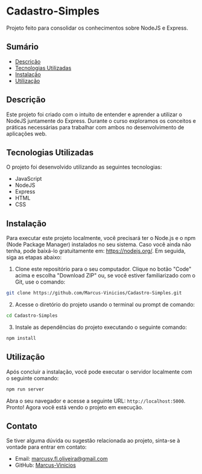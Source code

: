 # Cadastro-Simples
Projeto feito para consolidar os conhecimentos sobre NodeJS e Express.

## Sumário
- [Descrição](#descrição)
- [Tecnologias Utilizadas](#tecnologias-utilizadas)
- [Instalação](#instalação)
- [Utilização](#utilização)

## Descrição
Este projeto foi criado com o intuito de entender e aprender a utilizar o NodeJS juntamente do Express. Durante o curso exploramos os conceitos e práticas necessárias para trabalhar com ambos no desenvolvimento de aplicações web.

## Tecnologias Utilizadas
O projeto foi desenvolvido utilizando as seguintes tecnologias:

- JavaScript
- NodeJS
- Express
- HTML
- CSS

## Instalação
Para executar este projeto localmente, você precisará ter o Node.js e o npm (Node Package Manager) instalados no seu sistema. Caso você ainda não tenha, pode baixá-lo gratuitamente em: https://nodejs.org/. Em seguida, siga as etapas abaixo:

1. Clone este repositório para o seu computador. Clique no botão "Code" acima e escolha "Download ZIP" ou, se você estiver familiarizado com o Git, use o comando:
```bash
git clone https://github.com/Marcus-Vinicios/Cadastro-Simples.git
```
2. Acesse o diretório do projeto usando o terminal ou prompt de comando:
```bash
cd Cadastro-Simples
```
3. Instale as dependências do projeto executando o seguinte comando:
```bash
npm install
```
## Utilização
Após concluir a instalação, você pode executar o servidor localmente com o seguinte comando:
```bash
npm run server
```
Abra o seu navegador e acesse a seguinte URL: `http://localhost:5000`. Pronto! Agora você está vendo o projeto em execução.
## Contato

Se tiver alguma dúvida ou sugestão relacionada ao projeto, sinta-se à vontade para entrar em contato:

- Email: marcusv.fl.oliveira@gmail.com
- GitHub: [Marcus-Vinicios](https://github.com/Marcus-Vinicios)
